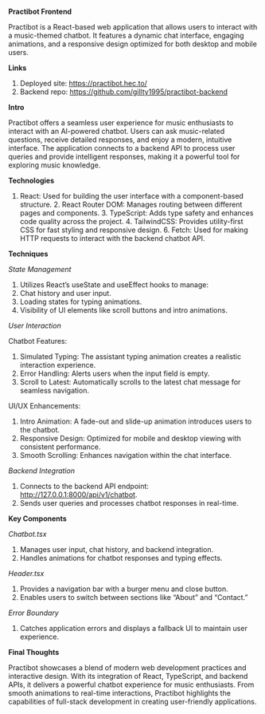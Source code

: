 **Practibot Frontend**

Practibot is a React-based web application that allows users to interact with a music-themed chatbot. It features a dynamic chat interface, engaging animations, and a responsive design optimized for both desktop and mobile users.

**Links**

1. Deployed site: https://practibot.hec.to/
2. Backend repo: https://github.com/gillty1995/practibot-backend

**Intro**

Practibot offers a seamless user experience for music enthusiasts to interact with an AI-powered chatbot. Users can ask music-related questions, receive detailed responses, and enjoy a modern, intuitive interface. The application connects to a backend API to process user queries and provide intelligent responses, making it a powerful tool for exploring music knowledge.

**Technologies**
	
 1.	React: Used for building the user interface with a component-based structure.
	2.	React Router DOM: Manages routing between different pages and components.
	3.	TypeScript: Adds type safety and enhances code quality across the project.
	4.	TailwindCSS: Provides utility-first CSS for fast styling and responsive design.
	6.	Fetch: Used for making HTTP requests to interact with the backend chatbot API.

**Techniques**

_State Management_

1. Utilizes React’s useState and useEffect hooks to manage:
2. Chat history and user input.
3. Loading states for typing animations.
4. Visibility of UI elements like scroll buttons and intro animations.

_User Interaction_

Chatbot Features:
1. Simulated Typing: The assistant typing animation creates a realistic interaction experience.
2. Error Handling: Alerts users when the input field is empty.
3. Scroll to Latest: Automatically scrolls to the latest chat message for seamless navigation.

UI/UX Enhancements:
1. Intro Animation: A fade-out and slide-up animation introduces users to the chatbot.
2. Responsive Design: Optimized for mobile and desktop viewing with consistent performance.
3. Smooth Scrolling: Enhances navigation within the chat interface.

_Backend Integration_

1. Connects to the backend API endpoint: http://127.0.0.1:8000/api/v1/chatbot.
2. Sends user queries and processes chatbot responses in real-time.

**Key Components**

_Chatbot.tsx_

1. Manages user input, chat history, and backend integration.
2. Handles animations for chatbot responses and typing effects.

_Header.tsx_

1. Provides a navigation bar with a burger menu and close button.
2. Enables users to switch between sections like “About” and “Contact.”

_Error Boundary_

1. Catches application errors and displays a fallback UI to maintain user experience.

**Final Thoughts**

Practibot showcases a blend of modern web development practices and interactive design. With its integration of React, TypeScript, and backend APIs, it delivers a powerful chatbot experience for music enthusiasts. From smooth animations to real-time interactions, Practibot highlights the capabilities of full-stack development in creating user-friendly applications.
